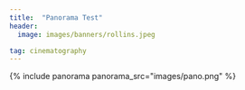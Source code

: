 ```yaml
---
title:  "Panorama Test"
header:
  image: images/banners/rollins.jpeg

tag: cinematography
---
```


{% include panorama panorama_src="images/pano.png" %}